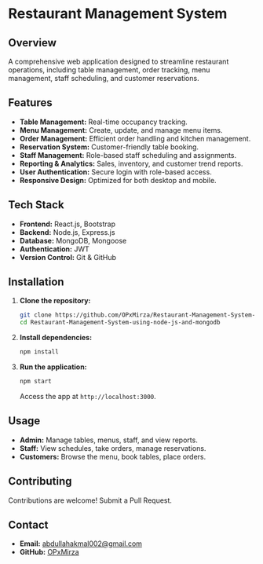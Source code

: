 
# Restaurant Management System


## Overview

A comprehensive web application designed to streamline restaurant operations, including table management, order tracking, menu management, staff scheduling, and customer reservations.

## Features

- **Table Management:** Real-time occupancy tracking.
- **Menu Management:** Create, update, and manage menu items.
- **Order Management:** Efficient order handling and kitchen management.
- **Reservation System:** Customer-friendly table booking.
- **Staff Management:** Role-based staff scheduling and assignments.
- **Reporting & Analytics:** Sales, inventory, and customer trend reports.
- **User Authentication:** Secure login with role-based access.
- **Responsive Design:** Optimized for both desktop and mobile.

## Tech Stack

- **Frontend:** React.js, Bootstrap
- **Backend:** Node.js, Express.js
- **Database:** MongoDB, Mongoose
- **Authentication:** JWT
- **Version Control:** Git & GitHub

## Installation

1. **Clone the repository:**

   ```bash
   git clone https://github.com/OPxMirza/Restaurant-Management-System-using-node-js-and-mongodb.git
   cd Restaurant-Management-System-using-node-js-and-mongodb
   ```

2. **Install dependencies:**

   ```bash
   npm install
   ```



3. **Run the application:**

   ```bash
   npm start
   ```

   Access the app at `http://localhost:3000`.

## Usage

- **Admin:** Manage tables, menus, staff, and view reports.
- **Staff:** View schedules, take orders, manage reservations.
- **Customers:** Browse the menu, book tables, place orders.



## Contributing

Contributions are welcome! Submit a Pull Request.



## Contact

- **Email:** abdullahakmal002@gmail.com
- **GitHub:** [OPxMirza](https://github.com/OPxMirza)

